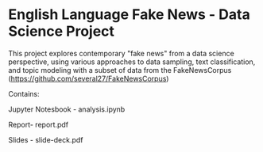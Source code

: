 # English Language Fake News - Data Science Project

This project explores contemporary "fake news" from a data science perspective, using various approaches to data sampling, text classification, and topic modeling with a subset of data from the FakeNewsCorpus (https://github.com/several27/FakeNewsCorpus)

Contains:

Jupyter Notesbook - analysis.ipynb

Report- report.pdf

Slides - slide-deck.pdf

